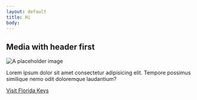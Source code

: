 ```yaml
---
layout: default
title: Hi
body:
---
```


<div class="padding-2">
  <div class="usa-card usa-card--header-first maxw-mobile-lg">
    <div class="usa-card__container">
      <div class="usa-card__header">
        <h2 class="usa-card__heading">Media with header first</h2>
      </div>
      <div class="usa-card__media usa-card__media--exdent">
        <div class="usa-card__img">
          <img
            src="https://designsystem.digital.gov/img/introducing-uswds-2-0/built-to-grow--alt.jpg"
            alt="A placeholder image"
          />
        </div>
      </div>
      <div class="usa-card__body">
        <p>
          Lorem ipsum dolor sit amet consectetur adipisicing elit. Tempore
          possimus similique nemo odit doloremque laudantium?
        </p>
      </div>
      <div class="usa-card__footer">
        <a href="#" class="usa-button">Visit Florida Keys</a>
      </div>
    </div>
  </div>
</div>
